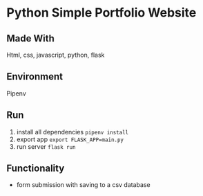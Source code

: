 # Python Simple Portfolio Website
## Made With
Html, css, javascript, python, flask
## Environment
Pipenv
## Run
1. install all dependencies `pipenv install`
2. export app `export FLASK_APP=main.py`
3. run server `flask run`
## Functionality
* form submission with saving to a csv database

